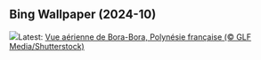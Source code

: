 ## Bing Wallpaper (2024-10)
![](https://www.bing.com/th?id=OHR.BoraPapeete_FR-FR3866752919_UHD.jpg&w=1000)Latest: [Vue aérienne de Bora-Bora, Polynésie française (© GLF Media/Shutterstock)](https://www.bing.com/th?id=OHR.BoraPapeete_FR-FR3866752919_UHD.jpg)